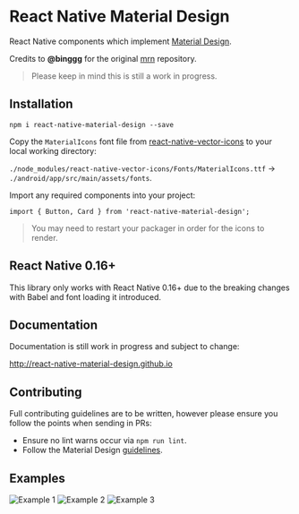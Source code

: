 # React Native Material Design

React Native components which implement [Material Design](https://www.google.com/design/spec/material-design/introduction.html).

Credits to **@binggg** for the original [mrn](https://github.com/binggg/mrn) repository.

> Please keep in mind this is still a work in progress.

## Installation

```
npm i react-native-material-design --save
```

Copy the `MaterialIcons` font file from [react-native-vector-icons](https://github.com/oblador/react-native-vector-icons#android) to your local working directory:

`./node_modules/react-native-vector-icons/Fonts/MaterialIcons.ttf` -> `./android/app/src/main/assets/fonts`.

Import any required components into your project:

```
import { Button, Card } from 'react-native-material-design';
```

> You may need to restart your packager in order for the icons to render.

## React Native 0.16+

This library only works with React Native 0.16+ due to the breaking changes with Babel and font loading it introduced.

## Documentation

Documentation is still work in progress and subject to change:

http://react-native-material-design.github.io

## Contributing

Full contributing guidelines are to be written, however please ensure you follow the points when sending in PRs:

- Ensure no lint warns occur via `npm run lint`.
- Follow the Material Design [guidelines](https://www.google.com/design/spec/layout/metrics-keylines.html#metrics-keylines-baseline-grids).

## Examples

![Example 1](https://raw.githubusercontent.com/react-native-material-design/demo-app/master/resources/examples-1.jpg "Example 1")
![Example 2](https://raw.githubusercontent.com/react-native-material-design/demo-app/master/resources/examples-2.jpg "Example 2")
![Example 3](https://raw.githubusercontent.com/react-native-material-design/demo-app/master/resources/examples-3.jpg "Example 3")
